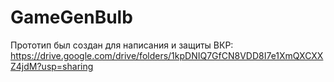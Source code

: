 # GameGenBulb

Прототип был создан для написания и защиты ВКР: https://drive.google.com/drive/folders/1kpDNIQ7GfCN8VDD8I7e1XmQXCXXZ4jdM?usp=sharing
